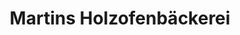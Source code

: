 ---
title: "Martins Holzofenbäckerei"
url: /grafing-b-muenchen/martins-holzofenbaeckerei/
shop: Bäckerei
---
